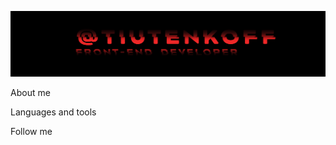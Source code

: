 ![Header](https://github.com/tiutenkoff/tiutenkoff/blob/main/assets/headgit.jpg)

About me

Languages and tools

Follow me
